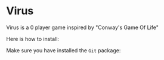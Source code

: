 # Virus 

Virus is a 0 player game inspired by "Conway's Game Of Life"
<P>                                                                    



</P>

Here is how to install:

Make sure you have installed the `Git` package: 
